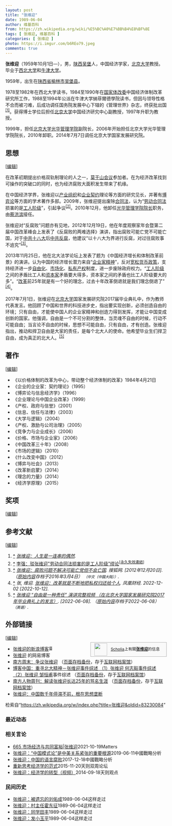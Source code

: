 ```yaml
---
layout: post
title: "张维迎"
date: 1989-06-04
author: 维基百科
from: https://zh.wikipedia.org/wiki/%E5%BC%A0%E7%BB%B4%E8%BF%8E
tags: [ 张维迎, 维基百科 ]
categories: [ 张维迎 ]
photo: https://i.imgur.com/b6REo79.jpeg
comments: true
---
```

<div class="mw-content-ltr mw-parser-output" lang="zh" dir="ltr"><style data-mw-deduplicate="TemplateStyles:r83216930">.mw-parser-output .infobox-subbox{padding:0;border:none;margin:-3px;width:auto;min-width:100%;font-size:100%;clear:none;float:none;background-color:transparent}.mw-parser-output .infobox-3cols-child{margin:auto}.mw-parser-output .infobox .navbar{font-size:100%}body.skin-minerva .mw-parser-output .infobox-header,body.skin-minerva .mw-parser-output .infobox-subheader,body.skin-minerva .mw-parser-output .infobox-above,body.skin-minerva .mw-parser-output .infobox-title,body.skin-minerva .mw-parser-output .infobox-image,body.skin-minerva .mw-parser-output .infobox-full-data,body.skin-minerva .mw-parser-output .infobox-below{text-align:center}html.skin-theme-clientpref-night .mw-parser-output .infobox-full-data:not(.notheme)>div:not(.notheme)[style]{background:#1f1f23!important;color:#f8f9fa}@media(prefers-color-scheme:dark){html.skin-theme-clientpref-os .mw-parser-output .infobox-full-data:not(.notheme) div:not(.notheme){background:#1f1f23!important;color:#f8f9fa}}html.skin-theme-clientpref-night .mw-parser-output .infobox td div:not(.notheme)[style]{background:transparent!important;color:var(--color-base,#202122)}@media(prefers-color-scheme:dark){html.skin-theme-clientpref-os .mw-parser-output .infobox td div:not(.notheme)[style]{background:transparent!important;color:var(--color-base,#202122)}}html.skin-theme-clientpref-night .mw-parser-output .infobox td div.NavHead:not(.notheme)[style]{background:transparent!important}@media(prefers-color-scheme:dark){html.skin-theme-clientpref-os .mw-parser-output .infobox td div.NavHead:not(.notheme)[style]{background:transparent!important}}@media(min-width:640px){body.skin--responsive .mw-parser-output .infobox-table{display:table!important}body.skin--responsive .mw-parser-output .infobox-table>caption{display:table-caption!important}body.skin--responsive .mw-parser-output .infobox-table>tbody{display:table-row-group}body.skin--responsive .mw-parser-output .infobox-table tr{display:table-row!important}body.skin--responsive .mw-parser-output .infobox-table th,body.skin--responsive .mw-parser-output .infobox-table td{padding-left:inherit;padding-right:inherit}}</style>
<p><b>张维迎</b>（1959年10月1日<span class="useeditintro" title="Template:BLP editintro">—</span>），男，<a href="/wiki/%E9%99%95%E8%A5%BF%E7%9C%81" title="陕西省">陕西</a><a href="/wiki/%E5%90%B4%E5%A0%A1%E5%8E%BF" title="吴堡县">吴堡</a>人，中国经济学家，<a href="/wiki/%E5%8C%97%E4%BA%AC%E5%A4%A7%E5%AD%A6" title="北京大学">北京大学</a>教授。毕业于<a href="/wiki/%E8%A5%BF%E5%8C%97%E5%A4%A7%E5%AD%A6_(%E4%B8%AD%E5%9B%BD)" title="西北大学 (中国)">西北大学</a>和<a href="/wiki/%E7%89%9B%E6%B4%A5%E5%A4%A7%E5%AD%A6" title="牛津大学">牛津大学</a>。
</p>
<meta property="mw:PageProp/toc">
<div class="mw-heading mw-heading2"></div>
<p>1959年，出生在<a href="/wiki/%E9%99%95%E8%A5%BF%E7%9C%81" title="陕西省">陕西省</a><a href="/wiki/%E6%A6%86%E6%9E%97%E5%B8%82" title="榆林市">榆林市</a><a href="/wiki/%E5%90%B4%E5%A0%A1%E5%8E%BF" title="吴堡县">吴堡县</a>。
</p><p>1978至1982年在西北大学读书，1984至1990年在<a href="/wiki/%E5%9B%BD%E5%AE%B6%E4%BD%93%E6%94%B9%E5%A7%94" class="mw-redirect" title="国家体改委">国家体改委</a>中国经济体制改革研究所工作，1988至1994年公派在牛津大学納菲爾德學院读书，但因与领导性格不合而被刁难，后成功调任国务院发展中心下辖的《管理世界》杂志，终获批出国<sup id="cite_ref-1" class="reference"><a href="#cite_note-1">[1]</a></sup>。获得博士学位后担任<a href="/wiki/%E5%8C%97%E4%BA%AC%E5%A4%A7%E5%AD%A6" title="北京大学">北京大学</a>中国经济研究中心副教授，1997年升职为教授。
</p><p>1999年，担任<a href="/wiki/%E5%8C%97%E4%BA%AC%E5%A4%A7%E5%AD%A6%E5%85%89%E5%8D%8E%E7%AE%A1%E7%90%86%E5%AD%A6%E9%99%A2" title="北京大学光华管理学院">北京大学光华管理学院</a>副院长，2006年开始担任北京大学光华管理学院院长，2010年卸职。2014年7月7日调任北京大学国家发展研究院。
</p>
<div class="mw-heading mw-heading2"><h2 id="思想"><span id=".E6.80.9D.E6.83.B3"></span>思想</h2><span class="mw-editsection"><span class="mw-editsection-bracket">[</span><a href="/w/index.php?title=%E5%BC%A0%E7%BB%B4%E8%BF%8E&amp;action=edit&amp;section=2" title="编辑章节：思想"><span>编辑</span></a><span class="mw-editsection-bracket">]</span></span></div>
<p>在改革初期提出价格双轨制理论的人之一，<a href="/wiki/%E8%8E%AB%E5%B9%B2%E5%B1%B1%E4%BC%9A%E8%AE%AE" title="莫干山会议">莫干山会议</a>参加者。在为经济改革找到可操作的突破口的同时，也为经济腐败大面积发生带来了机缘。
</p><p>在中国经济学界，张维迎以<a href="/w/index.php?title=%E4%BA%A7%E4%B8%9A%E7%BB%84%E7%BB%87&amp;action=edit&amp;redlink=1" class="new" title="产业组织（页面不存在）">产业组织</a>和<a href="/w/index.php?title=%E4%BC%81%E4%B8%9A%E5%A5%91%E7%BA%A6&amp;action=edit&amp;redlink=1" class="new" title="企业契约（页面不存在）">企业契约</a>理论等方面的研究见长，并著有<a href="/wiki/%E5%8D%9A%E5%BC%88%E8%AE%BA" title="博弈论">博弈论</a>等方面的学术著作多部。2009年，张维迎提出废除<a href="/wiki/%E5%90%88%E5%90%8C%E6%B3%95" class="mw-redirect" title="合同法">合同法</a>，认为“<a href="/wiki/%E5%8A%B3%E5%8A%A8%E5%90%88%E5%90%8C%E6%B3%95" class="mw-redirect" title="劳动合同法">劳动合同法</a>损害的是<a href="/wiki/%E5%B7%A5%E4%BA%BA%E9%98%B6%E7%BA%A7" title="工人阶级">工人阶级</a>”，引起争议<sup id="cite_ref-2" class="reference"><a href="#cite_note-2">[2]</a></sup>。2010年12月，他卸任<a href="/wiki/%E5%85%89%E5%8D%8E%E7%AE%A1%E7%90%86%E5%AD%A6%E9%99%A2" class="mw-redirect" title="光华管理学院">光华管理学院</a><a href="/wiki/%E9%99%A2%E9%95%B7" class="mw-disambig" title="院長">院长</a>职务，由<a href="/wiki/%E8%94%A1%E6%B4%AA%E6%BB%A8" title="蔡洪滨">蔡洪滨</a>接任。
</p><p>张维迎对“反腐败”问题亦有见地，2012年12月19日，他在年度观察家年会暨第二届中国改革峰会上发表了《反腐败的两难选择》演讲，指出腐败可能亡党不可能亡国，对于<a href="/wiki/%E4%B8%AD%E5%85%B1%E5%8D%81%E5%85%AB%E5%A4%A7" class="mw-redirect" title="中共十八大">中共十八大</a>后<a href="/wiki/2012%E5%B9%B4%E4%B8%AD%E5%9B%BD%E5%8F%8D%E8%85%90" class="mw-redirect" title="2012年中国反腐">中共反腐</a>，他建议“以十八大为界进行反腐，对过往腐败事不追究”<sup id="cite_ref-3" class="reference"><a href="#cite_note-3">[3]</a></sup>。
</p><p>2013年11月25日，他在北大法学论坛上发表了题为《中国经济增长和体制改革前景》的演讲。认为中国的经济增长潜力来自“<a href="/wiki/%E4%BC%81%E4%B8%9A%E5%AE%B6%E7%B2%BE%E7%A5%9E" class="mw-redirect" title="企业家精神">企业家精神</a>”，反对<a href="/wiki/%E9%87%8F%E5%8C%96%E5%AF%AC%E9%AC%86" title="量化寬鬆">宽松货币政策</a>，支持经济进一步<a href="/wiki/%E7%BB%8F%E6%B5%8E%E8%87%AA%E7%94%B1%E5%8C%96" title="经济自由化">自由化</a>、<a href="/wiki/%E5%B8%82%E5%9C%BA%E5%8C%96" title="市场化">市场化</a>、<a href="/wiki/%E7%A7%81%E6%9C%89%E8%B2%A1%E7%94%A2%E6%AC%8A" class="mw-redirect" title="私有財產權">私有产权</a>制度，进一步废除政府权力。“<a href="/wiki/%E5%B7%A5%E4%BA%BA%E9%98%B6%E7%BA%A7" title="工人阶级">工人阶级</a>之间的矛盾比工人和<a href="/wiki/%E8%B3%87%E7%94%A2%E9%9A%8E%E7%B4%9A" title="資產階級">资本家</a>矛盾要大得多，资本家之间的矛盾也比工人阶级要大的多”。“<a href="/wiki/%E6%94%B9%E9%9D%A9%E5%BC%80%E6%94%BE" title="改革开放">改革</a>前25年就是有一个好的理念，过去十年改革倒退就是我们理念倒退了”<sup id="cite_ref-4" class="reference"><a href="#cite_note-4">[4]</a></sup>。
</p><p>2017年7月1日，张维迎在<a href="/wiki/%E5%8C%97%E4%BA%AC%E5%A4%A7%E5%AD%A6" title="北京大学">北京大学</a>国家发展研究院2017届毕业典礼中，作为教师代表发言。他回顾了中国和世界的科技进步史，指出要实现创新，必须创造自由的环境；只有自由，才能使中国人的企业家精神和创造力得到发挥，才能让中国变成创新的国家。他强调，自由是一个不可分割的整体，当灵魂不自由的时候，行动不可能自由；当言论不自由的时候，思想不可能自由，只有自由，才有创造。张维迎指出，推动和捍卫自由是大家的责任，是每个北大人的使命。他希望毕业生们捍卫自由，成为真正的北大人。<sup id="cite_ref-5" class="reference"><a href="#cite_note-5">[5]</a></sup>
</p>
<div class="mw-heading mw-heading2"><h2 id="著作"><span id=".E8.91.97.E4.BD.9C"></span>著作</h2><span class="mw-editsection"><span class="mw-editsection-bracket">[</span><a href="/w/index.php?title=%E5%BC%A0%E7%BB%B4%E8%BF%8E&amp;action=edit&amp;section=3" title="编辑章节：著作"><span>编辑</span></a><span class="mw-editsection-bracket">]</span></span></div>
<ul><li>《以价格体制的改革为中心，带动整个经济体制的改革》1984年4月21日</li>
<li>《企业的企业家：契约理论》（1995）</li>
<li>《博弈论与信息经济学》（1996）</li>
<li>《企业理论与中国企业改革》（1999）</li>
<li>《产权、政府与信誉》（2001）</li>
<li>《信息、信任与法律》（2003）</li>
<li>《大学与逻辑》（2004）</li>
<li>《产权、激励与公司治理》（2005）</li>
<li>《竞争力与企业成长》（2006）</li>
<li>《价格、市场与企业家》（2006）</li>
<li>《中国改革三十年》（2008）</li>
<li>《市场的逻辑》（2010）</li>
<li>《什么改变中国》（2012）</li>
<li>《博弈与社会》（2013）</li>
<li>《改革新启蒙》（2014）</li>
<li>《理念的力量》（2014）</li>
<li>《经济学原理》（2015）</li></ul>
<div class="mw-heading mw-heading2"><h2 id="奖项"><span id=".E5.A5.96.E9.A1.B9"></span>奖项</h2><span class="mw-editsection"><span class="mw-editsection-bracket">[</span><a href="/w/index.php?title=%E5%BC%A0%E7%BB%B4%E8%BF%8E&amp;action=edit&amp;section=4" title="编辑章节：奖项"><span>编辑</span></a><span class="mw-editsection-bracket">]</span></span></div>

<div class="mw-heading mw-heading2"><h2 id="参考文献"><span id=".E5.8F.82.E8.80.83.E6.96.87.E7.8C.AE"></span>参考文献</h2><span class="mw-editsection"><span class="mw-editsection-bracket">[</span><a href="/w/index.php?title=%E5%BC%A0%E7%BB%B4%E8%BF%8E&amp;action=edit&amp;section=5" title="编辑章节：参考文献"><span>编辑</span></a><span class="mw-editsection-bracket">]</span></span></div>
<div class="reflist" style="list-style-type: decimal;">
<ol class="references">
<li id="cite_note-1"><span class="mw-cite-backlink"><b><a href="#cite_ref-1">^</a></b></span> <span class="reference-text"><cite class="citation web"><a rel="nofollow" class="external text" href="https://wemp.app/posts/cd34dc59-e4f9-4e45-8fe7-791934b7f891">张维迎：人生是一连串的偶然</a>.</cite><span title="ctx_ver=Z39.88-2004&amp;rfr_id=info%3Asid%2Fzh.wikipedia.org%3A%E5%BC%A0%E7%BB%B4%E8%BF%8E&amp;rft.btitle=%E5%BC%A0%E7%BB%B4%E8%BF%8E%EF%BC%9A%E4%BA%BA%E7%94%9F%E6%98%AF%E4%B8%80%E8%BF%9E%E4%B8%B2%E7%9A%84%E5%81%B6%E7%84%B6&amp;rft.genre=unknown&amp;rft_id=https%3A%2F%2Fwemp.app%2Fposts%2Fcd34dc59-e4f9-4e45-8fe7-791934b7f891&amp;rft_val_fmt=info%3Aofi%2Ffmt%3Akev%3Amtx%3Abook" class="Z3988"><span style="display:none;">&nbsp;</span></span></span>
</li>
<li id="cite_note-2"><span class="mw-cite-backlink"><b><a href="#cite_ref-2">^</a></b></span> <span class="reference-text"><a rel="nofollow" class="external text" href="http://humanities.cn/modules/article/view.article.php?803">李强：驳张维迎"劳动合同法损害的是工人阶级"缪论</a><sup class="noprint Inline-Template"><span style="white-space: nowrap;">[<a href="/wiki/Wikipedia:%E5%A4%B1%E6%95%88%E9%93%BE%E6%8E%A5" title="Wikipedia:失效链接"><span title="自2018年2月失效">永久失效連結</span></a>]</span></sup></span>
</li>
<li id="cite_note-3"><span class="mw-cite-backlink"><b><a href="#cite_ref-3">^</a></b></span> <span class="reference-text"><cite class="citation web"><a rel="nofollow" class="external text" href="https://web.archive.org/web/20160304215902/http://wei.sohu.com/20121220/n361015242.shtml?pvid=tc_news&amp;a=&amp;b=%E5%BC%A0%E7%BB%B4%E8%BF%8E%E5%BB%BA%E8%AE%AE:%E4%BB%A5%E5%8D%81%E5%85%AB%E5%A4%A7%E4%B8%BA%E7%95%8C%E5%8F%8D%E8%85%90%20%E8%BF%87%E5%BE%80%E8%85%90%E8%B4%A5%E4%B8%8D%E8%BF%BD%E7%A9%B6">张维迎：腐败问题不解决可能亡党但不会亡国</a>. 搜狐网.  <span class="reference-accessdate"> [2012年12月20日]</span>. （<a rel="nofollow" class="external text" href="http://wei.sohu.com/20121220/n361015242.shtml?pvid=tc_news&amp;a=&amp;b=%E5%BC%A0%E7%BB%B4%E8%BF%8E%E5%BB%BA%E8%AE%AE%3A%E4%BB%A5%E5%8D%81%E5%85%AB%E5%A4%A7%E4%B8%BA%E7%95%8C%E5%8F%8D%E8%85%90%20%E8%BF%87%E5%BE%80%E8%85%90%E8%B4%A5%E4%B8%8D%E8%BF%BD%E7%A9%B6">原始内容</a>存档于2016年3月4日） <span style="font-family: sans-serif; cursor: default; color:var(--color-subtle, #54595d); font-size: 0.8em; bottom: 0.1em; font-weight: bold;" title="连接到中文（中国大陆）网页">（中文（中国大陆））</span>.</cite><span title="ctx_ver=Z39.88-2004&amp;rfr_id=info%3Asid%2Fzh.wikipedia.org%3A%E5%BC%A0%E7%BB%B4%E8%BF%8E&amp;rft.btitle=%E5%BC%A0%E7%BB%B4%E8%BF%8E%EF%BC%9A%E8%85%90%E8%B4%A5%E9%97%AE%E9%A2%98%E4%B8%8D%E8%A7%A3%E5%86%B3%E5%8F%AF%E8%83%BD%E4%BA%A1%E5%85%9A%E4%BD%86%E4%B8%8D%E4%BC%9A%E4%BA%A1%E5%9B%BD&amp;rft.genre=unknown&amp;rft.pub=%E6%90%9C%E7%8B%90%E7%BD%91&amp;rft_id=http%3A%2F%2Fwei.sohu.com%2F20121220%2Fn361015242.shtml%3Fpvid%3Dtc_news%26a%3D%26b%3D%25E5%25BC%25A0%25E7%25BB%25B4%25E8%25BF%258E%25E5%25BB%25BA%25E8%25AE%25AE%253A%25E4%25BB%25A5%25E5%258D%2581%25E5%2585%25AB%25E5%25A4%25A7%25E4%25B8%25BA%25E7%2595%258C%25E5%258F%258D%25E8%2585%2590%2520%25E8%25BF%2587%25E5%25BE%2580%25E8%2585%2590%25E8%25B4%25A5%25E4%25B8%258D%25E8%25BF%25BD%25E7%25A9%25B6&amp;rft_val_fmt=info%3Aofi%2Ffmt%3Akev%3Amtx%3Abook" class="Z3988"><span style="display:none;">&nbsp;</span></span></span>
</li>
<li id="cite_note-4"><span class="mw-cite-backlink"><b><a href="#cite_ref-4">^</a></b></span> <span class="reference-text"><cite class="citation web">张, 维迎. <a rel="nofollow" class="external text" href="https://finance.ifeng.com/news/special/zhangweiyingpl/">张维迎：改革就是不断地把私权归还给个人</a>. 凤凰财经. 2022-12-02 <span class="reference-accessdate"> [<span class="nowrap">2022-10-12</span>]</span>.</cite><span title="ctx_ver=Z39.88-2004&amp;rfr_id=info%3Asid%2Fzh.wikipedia.org%3A%E5%BC%A0%E7%BB%B4%E8%BF%8E&amp;rft.atitle=%E5%BC%A0%E7%BB%B4%E8%BF%8E%EF%BC%9A%E6%94%B9%E9%9D%A9%E5%B0%B1%E6%98%AF%E4%B8%8D%E6%96%AD%E5%9C%B0%E6%8A%8A%E7%A7%81%E6%9D%83%E5%BD%92%E8%BF%98%E7%BB%99%E4%B8%AA%E4%BA%BA&amp;rft.aufirst=%E7%BB%B4%E8%BF%8E&amp;rft.aulast=%E5%BC%A0&amp;rft.date=2022-12-02&amp;rft.genre=unknown&amp;rft.jtitle=%E5%87%A4%E5%87%B0%E8%B4%A2%E7%BB%8F&amp;rft_id=https%3A%2F%2Ffinance.ifeng.com%2Fnews%2Fspecial%2Fzhangweiyingpl%2F&amp;rft_val_fmt=info%3Aofi%2Ffmt%3Akev%3Amtx%3Ajournal" class="Z3988"><span style="display:none;">&nbsp;</span></span></span>
</li>
<li id="cite_note-5"><span class="mw-cite-backlink"><b><a href="#cite_ref-5">^</a></b></span> <span class="reference-text"><cite class="citation web"><a rel="nofollow" class="external text" href="https://web.archive.org/web/20220608015634/https://www.youtube.com/watch?v=P8FRqN2UZoM&amp;t=21s">张维迎 “自由是一种责任” 演讲完整视频 （在北京大学国家发展研究院2017年毕业典礼上的发言）</a>.  <span class="reference-accessdate"> [<span class="nowrap">2022-06-08</span>]</span>. （<a rel="nofollow" class="external text" href="https://www.youtube.com/watch?v=P8FRqN2UZoM&amp;t=21s">原始内容</a>存档于2022-06-08） <span style="font-family: sans-serif; cursor: default; color:var(--color-subtle, #54595d); font-size: 0.8em; bottom: 0.1em; font-weight: bold;" title="连接到英语网页">（英语）</span>.</cite><span title="ctx_ver=Z39.88-2004&amp;rfr_id=info%3Asid%2Fzh.wikipedia.org%3A%E5%BC%A0%E7%BB%B4%E8%BF%8E&amp;rft.btitle=%E5%BC%A0%E7%BB%B4%E8%BF%8E+%E2%80%9C%E8%87%AA%E7%94%B1%E6%98%AF%E4%B8%80%E7%A7%8D%E8%B4%A3%E4%BB%BB%E2%80%9D+%E6%BC%94%E8%AE%B2%E5%AE%8C%E6%95%B4%E8%A7%86%E9%A2%91+%EF%BC%88%E5%9C%A8%E5%8C%97%E4%BA%AC%E5%A4%A7%E5%AD%A6%E5%9B%BD%E5%AE%B6%E5%8F%91%E5%B1%95%E7%A0%94%E7%A9%B6%E9%99%A22017%E5%B9%B4%E6%AF%95%E4%B8%9A%E5%85%B8%E7%A4%BC%E4%B8%8A%E7%9A%84%E5%8F%91%E8%A8%80%EF%BC%89&amp;rft.genre=unknown&amp;rft_id=https%3A%2F%2Fwww.youtube.com%2Fwatch%3Fv%3DP8FRqN2UZoM%26t%3D21s&amp;rft_val_fmt=info%3Aofi%2Ffmt%3Akev%3Amtx%3Abook" class="Z3988"><span style="display:none;">&nbsp;</span></span></span>
</li>
</ol></div>
<div class="mw-heading mw-heading2"><h2 id="外部链接"><span id=".E5.A4.96.E9.83.A8.E9.93.BE.E6.8E.A5"></span>外部链接</h2><span class="mw-editsection"><span class="mw-editsection-bracket">[</span><a href="/w/index.php?title=%E5%BC%A0%E7%BB%B4%E8%BF%8E&amp;action=edit&amp;section=6" title="编辑章节：外部链接"><span>编辑</span></a><span class="mw-editsection-bracket">]</span></span></div>
<style data-mw-deduplicate="TemplateStyles:r82655521">.mw-parser-output .side-box{margin:4px 0;box-sizing:border-box;border:1px solid #aaa;font-size:88%;line-height:1.25em;background-color:#f9f9f9;display:flow-root}.mw-parser-output .side-box-abovebelow,.mw-parser-output .side-box-text{padding:0.25em 0.9em}.mw-parser-output .side-box-image{padding:2px 0 2px 0.9em;text-align:center}.mw-parser-output .side-box-imageright{padding:2px 0.9em 2px 0;text-align:center}@media(min-width:500px){.mw-parser-output .side-box-flex{display:flex;align-items:center}.mw-parser-output .side-box-text{flex:1}}@media(min-width:720px){.mw-parser-output .side-box{width:238px}.mw-parser-output .side-box-right{clear:right;float:right;margin-left:1em}.mw-parser-output .side-box-left{margin-right:1em}}</style><div class="side-box metadata side-box-right"><style data-mw-deduplicate="TemplateStyles:r82655520">.mw-parser-output .plainlist ol,.mw-parser-output .plainlist ul{line-height:inherit;list-style:none;margin:0;padding:0}.mw-parser-output .plainlist ol li,.mw-parser-output .plainlist ul li{margin-bottom:0}</style>
<div class="side-box-flex">
<div class="side-box-image"><span class="noviewer" typeof="mw:File"><span><img alt="" src="//upload.wikimedia.org/wikipedia/commons/thumb/3/32/Scholia_logo.svg/40px-Scholia_logo.svg.png" decoding="async" width="40" height="39" class="mw-file-element" srcset="//upload.wikimedia.org/wikipedia/commons/thumb/3/32/Scholia_logo.svg/60px-Scholia_logo.svg.png 1.5x, //upload.wikimedia.org/wikipedia/commons/thumb/3/32/Scholia_logo.svg/80px-Scholia_logo.svg.png 2x" data-file-width="107" data-file-height="104"></span></span></div>
<div class="side-box-text plainlist"><a href="https://www.wikidata.org/wiki/Wikidata:Scholia/zh" class="extiw" title="d:Wikidata:Scholia/zh">Scholia</a>上有關<b><a href="https://iw.toolforge.org/scholia/author/Q700999" class="extiw" title="toolforge:scholia/author/Q700999">张维迎</a></b>的信息</div></div>
</div>
<ul><li><a rel="nofollow" class="external text" href="http://blog.sina.com.cn/zhangweiyingblog">张维迎的新浪博客</a><span class="skin-invert" typeof="mw:File"><span title="需註冊"><img alt="需註冊" src="//upload.wikimedia.org/wikipedia/commons/thumb/d/d6/Lock-gray-alt-2.svg/10px-Lock-gray-alt-2.svg.png" decoding="async" width="10" height="16" class="mw-file-element" srcset="//upload.wikimedia.org/wikipedia/commons/thumb/d/d6/Lock-gray-alt-2.svg/15px-Lock-gray-alt-2.svg.png 1.5x, //upload.wikimedia.org/wikipedia/commons/thumb/d/d6/Lock-gray-alt-2.svg/20px-Lock-gray-alt-2.svg.png 2x" data-file-width="512" data-file-height="813"></span></span></li>
<li><a rel="nofollow" class="external text" href="https://web.archive.org/web/20120717042102/http://zhangweiyingblog.blog.163.com/">张维迎</a> 的网易博客</li>
<li><a rel="nofollow" class="external text" href="http://news.sina.com.cn/c/2007-11-29/100614413374.shtml">南方周末：争议张维迎</a> （<a rel="nofollow" class="external text" href="//web.archive.org/web/20200413104036/http://news.sina.com.cn/c/2007-11-29/100614413374.shtml">页面存档备份</a>，存于<a href="/wiki/%E4%BA%92%E8%81%94%E7%BD%91%E6%A1%A3%E6%A1%88%E9%A6%86" title="互联网档案馆">互联网档案馆</a>）</li>
<li><a rel="nofollow" class="external text" href="http://www.nanfangdaily.com.cn/zm/20060817/xw/zy/200608170032.asp">博客中国：重寻北大精神－张维迎事件综述 （1）张维迎 何志毅事件综述 （2）张维迎 </a><a href="/wiki/%E9%82%B9%E6%81%92%E7%94%AB" title="邹恒甫">邹恒甫</a>事件综述 （<a rel="nofollow" class="external text" href="//web.archive.org/web/20070930202433/http://www.nanfangdaily.com.cn/zm/20060817/xw/zy/200608170032.asp">页面存档备份</a>，存于<a href="/wiki/%E4%BA%92%E8%81%94%E7%BD%91%E6%A1%A3%E6%A1%88%E9%A6%86" title="互联网档案馆">互联网档案馆</a>）</li>
<li><a rel="nofollow" class="external text" href="http://news.sina.com.cn/c/2007-07-13/152413441021.shtml">南方人物周刊：解读张维迎长达25年的骂名生涯</a> （<a rel="nofollow" class="external text" href="//web.archive.org/web/20210224151729/http://news.sina.com.cn/c/2007-07-13/152413441021.shtml">页面存档备份</a>，存于<a href="/wiki/%E4%BA%92%E8%81%94%E7%BD%91%E6%A1%A3%E6%A1%88%E9%A6%86" title="互联网档案馆">互联网档案馆</a>）</li>
<li><a rel="nofollow" class="external text" href="http://www.rfi.fr/cn/首页/20150126-张维迎：中国数千年停滞不前，根在思想垄断">张维迎：中国数千年停滞不前，根在思想垄断</a></li></ul>


<!-- 
NewPP limit report
Parsed by mw‐web.codfw.main‐6f54559974‐t84q7
Cached time: 20240721082442
Cache expiry: 2592000
Reduced expiry: false
Complications: [show‐toc]
CPU time usage: 0.462 seconds
Real time usage: 0.600 seconds
Preprocessor visited node count: 4263/1000000
Post‐expand include size: 48450/2097152 bytes
Template argument size: 6101/2097152 bytes
Highest expansion depth: 30/100
Expensive parser function count: 15/500
Unstrip recursion depth: 0/20
Unstrip post‐expand size: 13005/5000000 bytes
Lua time usage: 0.166/10.000 seconds
Lua memory usage: 4741100/52428800 bytes
Number of Wikibase entities loaded: 1/400
-->
<!--
Transclusion expansion time report (%,ms,calls,template)
100.00%  505.557      1 -total
 38.21%  193.170      1 Template:Infobox_person
 30.38%  153.572      1 Template:Infobox_person/core
 27.26%  137.810      1 Template:Infobox
 26.32%  133.085      1 Template:Reflist
 12.43%   62.851      1 Template:Dead_link
 12.37%   62.527      4 Template:Cite_web
 11.50%   58.163      1 Template:Fix
 10.81%   54.662      2 Template:Category_handler
  9.90%   50.045      1 Template:国务院学位委员会第六届学科评议组/应用经济学
-->

<!-- Saved in parser cache with key zhwiki:pcache:idhash:428564-0!canonical!zh and timestamp 20240721082442 and revision id 83230084. Rendering was triggered because: page-view
 -->
</div><!--esi <esi:include src="/esitest-fa8a495983347898/content" /> --><noscript><img src="https://login.wikimedia.org/wiki/Special:CentralAutoLogin/start?type=1x1" alt="" width="1" height="1" style="border: none; position: absolute;"></noscript>
<div class="printfooter" data-nosnippet="">检索自“<a dir="ltr" href="https://zh.wikipedia.org/w/index.php?title=张维迎&amp;oldid=83230084">https://zh.wikipedia.org/w/index.php?title=张维迎&amp;oldid=83230084</a>”</div><div id="recent-news"><h3>最近动态</h3><ul></ul></div><div id="open-opinion"><h3>相关言论</h3><ul><li><a href="https://nodebe4.github.io/opinion/2021-10-19/665-%E5%B8%82%E5%9C%BA%E7%BB%8F%E6%B5%8E%E4%B8%8E%E5%85%B1%E5%90%8C%E5%AF%8C%E8%A3%95-%E5%BC%A0%E7%BB%B4%E8%BF%8E/" title="野兽爱智慧">665 市场经济与共同富裕|张维迎</a><time>2021-10-19</time><a class="tag">Matters</a></li>
<li><a href="https://nodebe4.github.io/opinion/2019-06-11/%E5%BC%A0%E7%BB%B4%E8%BF%8E-%E4%B8%AD%E5%9B%BD%E6%A8%A1%E5%BC%8F%E8%AE%BA-%E6%98%AF%E4%B8%AD%E7%BE%8E%E5%85%B3%E7%B3%BB%E7%B4%A7%E5%BC%A0%E7%9A%84%E9%87%8D%E8%A6%81%E6%A0%B9%E6%BA%90/" title="张维迎">张维迎：“中国模式论”是中美关系紧张的重要根源</a><time>2019-06-11</time><a class="tag">中國戰略分析</a></li>
<li><a href="https://nodebe4.github.io/opinion/2017-12-18/%E5%BC%A0%E7%BB%B4%E8%BF%8E-%E4%B8%AD%E5%9B%BD%E7%9A%84%E8%AF%AD%E8%A8%80%E8%85%90%E8%B4%A5/" title="张维迎">张维迎：中国的语言腐败</a><time>2017-12-18</time><a class="tag">中國戰略分析</a></li>
<li><a href="https://nodebe4.github.io/opinion/2015-11-20/%E9%87%8D%E6%96%B0%E6%80%9D%E8%80%83%E7%BB%8F%E6%B5%8E%E5%AD%A6%E7%9A%84%E8%8C%83%E5%BC%8F/" title="张维迎">重新思考经济学的范式</a><time>2015-11-20</time><a class="tag">天则双周论坛</a></li>
<li><a href="https://nodebe4.github.io/opinion/2014-09-18/%E5%BC%A0%E7%BB%B4%E8%BF%8E-%E7%BB%8F%E6%B5%8E%E5%AD%A6%E7%9A%84%E8%BD%AC%E5%9E%8B-%E8%A7%86%E9%A2%91/" title="张维迎">张维迎：经济学的转型（视频）</a><time>2014-09-18</time><a class="tag">天则观点</a></li>
</ul></div><div id="mjls-record"><h3>民间历史</h3><ul><li><a href="https://nodebe4.github.io/mjlsh/1989-06-04/%E5%BC%A0%E7%BB%B4%E8%BF%8E-%E8%A2%AB%E9%81%97%E5%BF%98%E7%9A%84%E5%88%98%E4%BD%91%E6%88%90/" title="张维迎">张维迎：被遗忘的刘佑成</a><time>1989-06-04</time><a class="tag">这样走过</a></li>
<li><a href="https://nodebe4.github.io/mjlsh/1989-06-04/%E5%BC%A0%E7%BB%B4%E8%BF%8E-%E6%9D%91%E4%B8%BB%E4%BB%BB%E9%9C%8D%E4%B8%9C%E5%BE%81/" title="张维迎">张维迎：村主任霍东征</a><time>1989-06-04</time><a class="tag">这样走过</a></li>
<li><a href="https://nodebe4.github.io/mjlsh/1989-06-04/%E5%BC%A0%E7%BB%B4%E8%BF%8E-%E5%90%8C%E5%AD%A6%E7%94%B0%E4%B8%B0/" title="张维迎">张维迎：同学田丰</a><time>1989-06-04</time><a class="tag">这样走过</a></li>
<li><a href="https://nodebe4.github.io/mjlsh/1989-06-04/%E5%BC%A0%E7%BB%B4%E8%BF%8E-%E5%8F%91%E5%B0%8F%E7%8E%89%E5%B9%B3/" title="张维迎">张维迎：发小玉平</a><time>1989-06-04</time><a class="tag">这样走过</a></li>
</ul></div>